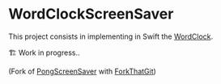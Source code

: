 # WordClockScreenSaver
This project consists in implementing in Swift the [WordClock](https://github.com/johanremilien/WordClock).

🏗 Work in progress..

(Fork of [PongScreenSaver](https://github.com/johanremilien/PongScreenSaver.git) with [ForkThatGit](https://github.com/johanremilien/ForkThatGit))
